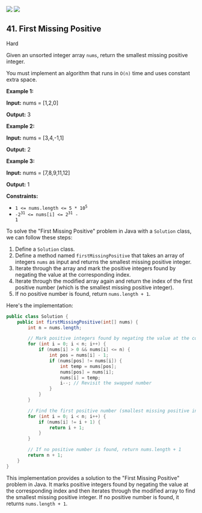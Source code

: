 [![](https://img.shields.io/github/stars/LeetCode-in-Cpp/LeetCode-in-Cpp?label=Stars&style=flat-square)](https://github.com/LeetCode-in-Cpp/LeetCode-in-Cpp)
[![](https://img.shields.io/github/forks/LeetCode-in-Cpp/LeetCode-in-Cpp?label=Fork%20me%20on%20GitHub%20&style=flat-square)](https://github.com/LeetCode-in-Cpp/LeetCode-in-Cpp/fork)

## 41\. First Missing Positive

Hard

Given an unsorted integer array `nums`, return the smallest missing positive integer.

You must implement an algorithm that runs in `O(n)` time and uses constant extra space.

**Example 1:**

**Input:** nums = [1,2,0]

**Output:** 3 

**Example 2:**

**Input:** nums = [3,4,-1,1]

**Output:** 2 

**Example 3:**

**Input:** nums = [7,8,9,11,12]

**Output:** 1 

**Constraints:**

*   <code>1 <= nums.length <= 5 * 10<sup>5</sup></code>
*   <code>-2<sup>31</sup> <= nums[i] <= 2<sup>31</sup> - 1</code>

To solve the "First Missing Positive" problem in Java with a `Solution` class, we can follow these steps:

1. Define a `Solution` class.
2. Define a method named `firstMissingPositive` that takes an array of integers `nums` as input and returns the smallest missing positive integer.
3. Iterate through the array and mark the positive integers found by negating the value at the corresponding index.
4. Iterate through the modified array again and return the index of the first positive number (which is the smallest missing positive integer).
5. If no positive number is found, return `nums.length + 1`.

Here's the implementation:

```java
public class Solution {
    public int firstMissingPositive(int[] nums) {
        int n = nums.length;

        // Mark positive integers found by negating the value at the corresponding index
        for (int i = 0; i < n; i++) {
            if (nums[i] > 0 && nums[i] <= n) {
                int pos = nums[i] - 1;
                if (nums[pos] != nums[i]) {
                    int temp = nums[pos];
                    nums[pos] = nums[i];
                    nums[i] = temp;
                    i--; // Revisit the swapped number
                }
            }
        }

        // Find the first positive number (smallest missing positive integer)
        for (int i = 0; i < n; i++) {
            if (nums[i] != i + 1) {
                return i + 1;
            }
        }

        // If no positive number is found, return nums.length + 1
        return n + 1;
    }
}
```

This implementation provides a solution to the "First Missing Positive" problem in Java. It marks positive integers found by negating the value at the corresponding index and then iterates through the modified array to find the smallest missing positive integer. If no positive number is found, it returns `nums.length + 1`.